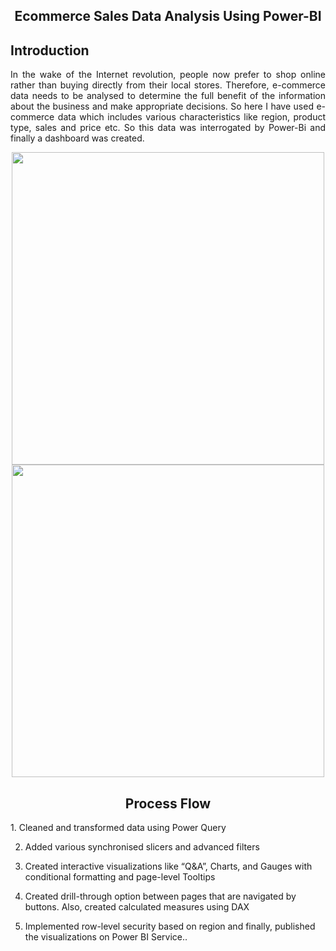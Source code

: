 <h2 align="center"> Ecommerce Sales Data Analysis Using Power-BI</h2>

<h2 align="left">Introduction</h2>

<p style= 'text-align: justify;'> In the wake of the Internet revolution, people now prefer to shop online rather than buying directly from their local stores. Therefore, e-commerce data needs to be analysed to determine the full benefit of the information about the business and make appropriate decisions. So here I have used e-commerce data which includes various characteristics like region, product type, sales and price etc. So this data was interrogated by Power-Bi and finally a dashboard was created.</p> 
 
<p align="center">
  <img width="500" src="https://user-images.githubusercontent.com/74568334/144201807-bec5999b-3ab0-4cec-96d7-05720a95b980.png">
  <img width="500" src="https://user-images.githubusercontent.com/74568334/144202004-e330cafc-225e-40a7-a62b-493170b51311.jpg">
  
</p> 

<h2 align="center"> Process Flow</h2>

<p style= 'text-align: justify;'> 
 1. Cleaned and transformed data using Power Query
 
 2. Added various synchronised slicers and advanced filters
 
 3. Created interactive visualizations like “Q&A”, Charts, and Gauges with conditional formatting and page-level Tooltips
 
 4. Created drill-through option between pages that are navigated by buttons. Also, created calculated measures using DAX
 
 5. Implemented row-level security based on region and finally, published the visualizations on Power BI Service..</p> 
